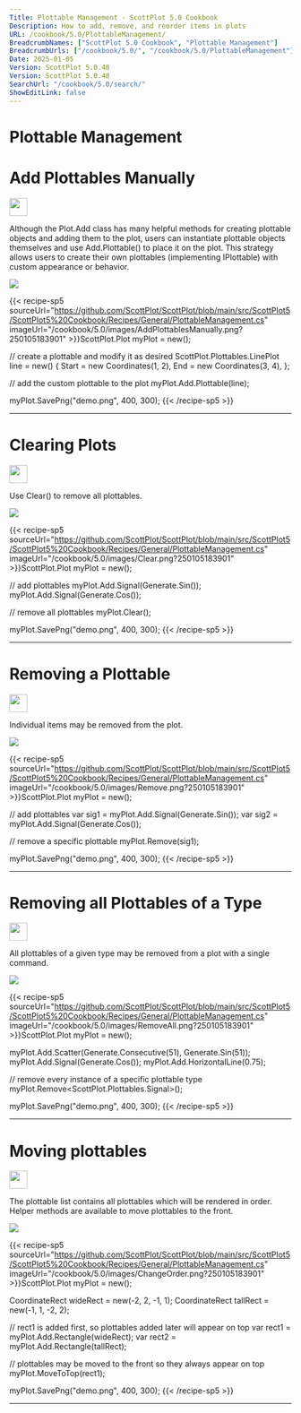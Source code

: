 ```yaml
---
Title: Plottable Management - ScottPlot 5.0 Cookbook
Description: How to add, remove, and reorder items in plots
URL: /cookbook/5.0/PlottableManagement/
BreadcrumbNames: ["ScottPlot 5.0 Cookbook", "Plottable Management"]
BreadcrumbUrls: ["/cookbook/5.0/", "/cookbook/5.0/PlottableManagement"]
Date: 2025-01-05
Version: ScottPlot 5.0.48
Version: ScottPlot 5.0.48
SearchUrl: "/cookbook/5.0/search/"
ShowEditLink: false
---
```


<h1>Plottable Management</h1>


<div class='d-flex align-items-center mt-5'>
<h1 class='me-2 text-dark my-0 border-0'>Add Plottables Manually</h1>
<a href='/cookbook/5.0/PlottableManagement/AddPlottablesManually' target='_blank'>
<img src='/images/icons/new-window.svg' style='height: 2rem;' class='new-window-icon'>
</a>
</div>

Although the Plot.Add class has many helpful methods for creating plottable objects and adding them to the plot, users can instantiate plottable objects themselves and use Add.Plottable() to place it on the plot. This strategy allows users to create their own plottables (implementing IPlottable) with custom appearance or behavior.

[![](/cookbook/5.0/images/AddPlottablesManually.png?250105183901)](/cookbook/5.0/images/AddPlottablesManually.png?250105183901)

{{< recipe-sp5 sourceUrl="https://github.com/ScottPlot/ScottPlot/blob/main/src/ScottPlot5/ScottPlot5%20Cookbook/Recipes/General/PlottableManagement.cs" imageUrl="/cookbook/5.0/images/AddPlottablesManually.png?250105183901" >}}ScottPlot.Plot myPlot = new();

// create a plottable and modify it as desired
ScottPlot.Plottables.LinePlot line = new()
{
    Start = new Coordinates(1, 2),
    End = new Coordinates(3, 4),
};

// add the custom plottable to the plot
myPlot.Add.Plottable(line);

myPlot.SavePng("demo.png", 400, 300);
{{< /recipe-sp5 >}}

<hr class='my-5 invisible'>



<div class='d-flex align-items-center mt-5'>
<h1 class='me-2 text-dark my-0 border-0'>Clearing Plots</h1>
<a href='/cookbook/5.0/PlottableManagement/Clear' target='_blank'>
<img src='/images/icons/new-window.svg' style='height: 2rem;' class='new-window-icon'>
</a>
</div>

Use Clear() to remove all plottables.

[![](/cookbook/5.0/images/Clear.png?250105183901)](/cookbook/5.0/images/Clear.png?250105183901)

{{< recipe-sp5 sourceUrl="https://github.com/ScottPlot/ScottPlot/blob/main/src/ScottPlot5/ScottPlot5%20Cookbook/Recipes/General/PlottableManagement.cs" imageUrl="/cookbook/5.0/images/Clear.png?250105183901" >}}ScottPlot.Plot myPlot = new();

// add plottables
myPlot.Add.Signal(Generate.Sin());
myPlot.Add.Signal(Generate.Cos());

// remove all plottables
myPlot.Clear();

myPlot.SavePng("demo.png", 400, 300);
{{< /recipe-sp5 >}}

<hr class='my-5 invisible'>



<div class='d-flex align-items-center mt-5'>
<h1 class='me-2 text-dark my-0 border-0'>Removing a Plottable</h1>
<a href='/cookbook/5.0/PlottableManagement/Remove' target='_blank'>
<img src='/images/icons/new-window.svg' style='height: 2rem;' class='new-window-icon'>
</a>
</div>

Individual items may be removed from the plot.

[![](/cookbook/5.0/images/Remove.png?250105183901)](/cookbook/5.0/images/Remove.png?250105183901)

{{< recipe-sp5 sourceUrl="https://github.com/ScottPlot/ScottPlot/blob/main/src/ScottPlot5/ScottPlot5%20Cookbook/Recipes/General/PlottableManagement.cs" imageUrl="/cookbook/5.0/images/Remove.png?250105183901" >}}ScottPlot.Plot myPlot = new();

// add plottables
var sig1 = myPlot.Add.Signal(Generate.Sin());
var sig2 = myPlot.Add.Signal(Generate.Cos());

// remove a specific plottable
myPlot.Remove(sig1);

myPlot.SavePng("demo.png", 400, 300);
{{< /recipe-sp5 >}}

<hr class='my-5 invisible'>



<div class='d-flex align-items-center mt-5'>
<h1 class='me-2 text-dark my-0 border-0'>Removing all Plottables of a Type</h1>
<a href='/cookbook/5.0/PlottableManagement/RemoveAll' target='_blank'>
<img src='/images/icons/new-window.svg' style='height: 2rem;' class='new-window-icon'>
</a>
</div>

All plottables of a given type may be removed from a plot with a single command.

[![](/cookbook/5.0/images/RemoveAll.png?250105183901)](/cookbook/5.0/images/RemoveAll.png?250105183901)

{{< recipe-sp5 sourceUrl="https://github.com/ScottPlot/ScottPlot/blob/main/src/ScottPlot5/ScottPlot5%20Cookbook/Recipes/General/PlottableManagement.cs" imageUrl="/cookbook/5.0/images/RemoveAll.png?250105183901" >}}ScottPlot.Plot myPlot = new();

myPlot.Add.Scatter(Generate.Consecutive(51), Generate.Sin(51));
myPlot.Add.Signal(Generate.Cos());
myPlot.Add.HorizontalLine(0.75);

// remove every instance of a specific plottable type
myPlot.Remove&lt;ScottPlot.Plottables.Signal&gt;();

myPlot.SavePng("demo.png", 400, 300);
{{< /recipe-sp5 >}}

<hr class='my-5 invisible'>



<div class='d-flex align-items-center mt-5'>
<h1 class='me-2 text-dark my-0 border-0'>Moving plottables</h1>
<a href='/cookbook/5.0/PlottableManagement/ChangeOrder' target='_blank'>
<img src='/images/icons/new-window.svg' style='height: 2rem;' class='new-window-icon'>
</a>
</div>

The plottable list contains all plottables which will be rendered in order. Helper methods are available to move plottables to the front.

[![](/cookbook/5.0/images/ChangeOrder.png?250105183901)](/cookbook/5.0/images/ChangeOrder.png?250105183901)

{{< recipe-sp5 sourceUrl="https://github.com/ScottPlot/ScottPlot/blob/main/src/ScottPlot5/ScottPlot5%20Cookbook/Recipes/General/PlottableManagement.cs" imageUrl="/cookbook/5.0/images/ChangeOrder.png?250105183901" >}}ScottPlot.Plot myPlot = new();

CoordinateRect wideRect = new(-2, 2, -1, 1);
CoordinateRect tallRect = new(-1, 1, -2, 2);

// rect1 is added first, so plottables added later will appear on top
var rect1 = myPlot.Add.Rectangle(wideRect);
var rect2 = myPlot.Add.Rectangle(tallRect);

// plottables may be moved to the front so they always appear on top
myPlot.MoveToTop(rect1);

myPlot.SavePng("demo.png", 400, 300);
{{< /recipe-sp5 >}}

<hr class='my-5 invisible'>


